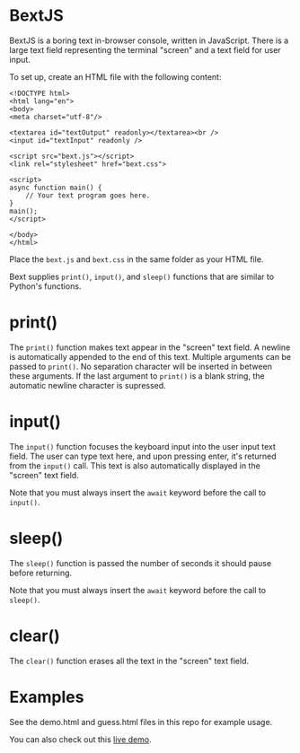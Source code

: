 # BextJS

BextJS is a boring text in-browser console, written in JavaScript. There is a large text field representing the terminal "screen" and a text field for user input.

To set up, create an HTML file with the following content:

    <!DOCTYPE html>
    <html lang="en">
    <body>
    <meta charset="utf-8"/>

    <textarea id="textOutput" readonly></textarea><br />
    <input id="textInput" readonly />

    <script src="bext.js"></script>
    <link rel="stylesheet" href="bext.css">

    <script>
    async function main() {
        // Your text program goes here.
    }
    main();
    </script>

    </body>
    </html>

Place the `bext.js` and `bext.css` in the same folder as your HTML file.

Bext supplies `print()`, `input()`, and `sleep()` functions that are similar to Python's functions.

# print()

The `print()` function makes text appear in the "screen" text field. A newline is automatically appended to the end of this text. Multiple arguments can be passed to `print()`. No separation character will be inserted in between these arguments. If the last argument to `print()` is a blank string, the automatic newline character is supressed.

# input()

The `input()` function focuses the keyboard input into the user input text field. The user can type text here, and upon pressing enter, it's returned from the `input()` call. This text is also automatically displayed in the "screen" text field.

Note that you must always insert the `await` keyword before the call to `input()`.

# sleep()

The `sleep()` function is passed the number of seconds it should pause before returning.

Note that you must always insert the `await` keyword before the call to `sleep()`.

# clear()

The `clear()` function erases all the text in the "screen" text field.

# Examples

See the demo.html and guess.html files in this repo for example usage.

You can also check out this [live demo](https://inventwithpython.com/files/guess.html).
